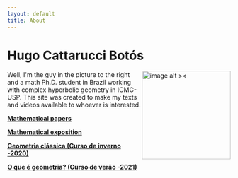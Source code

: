 ```yaml
---
layout: default
title: About
---
```

<h1 id="hugo-cattarucci-botós">Hugo Cattarucci Botós</h1>
<p><img src="https://raw.githubusercontent.com/Poohnilista/Poohnilista.github.io/master/pooh.jpg" alt="image alt ><" width="200" height="200" style="float:right"></p>
<p>Well, I'm the guy in the picture to the right and a math Ph.D. student in Brazil working with complex hyperbolic geometry in ICMC-USP. This site was created to make my texts and videos available to whoever is interested.</p>

[**Mathematical papers**](articles.md)

[**Mathematical exposition**](exposition.md)

[**Geometria clássica (Curso de inverno -2020)**](classicalgeometry.md)

[**O que é geometria? (Curso de verão -2021)**](oqehgeometria.md)
